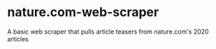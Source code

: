 # nature.com-web-scraper
A basic web scraper that pulls article teasers from nature.com's 2020 articles
